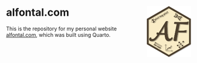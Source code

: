 # alfontal.com <img src="site/media/logo_alejandro.png" align="right" width="120" />

This is the repository for my personal website [alfontal.com](https://alfontal.github.io/alfontal.com), which was built using Quarto.